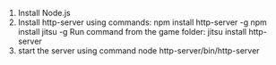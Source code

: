 1) Install Node.js
2) Install http-server using commands:
npm install http-server -g
npm install jitsu -g
Run command from the game folder:
jitsu install http-server
3) start the server using command
node http-server/bin/http-server